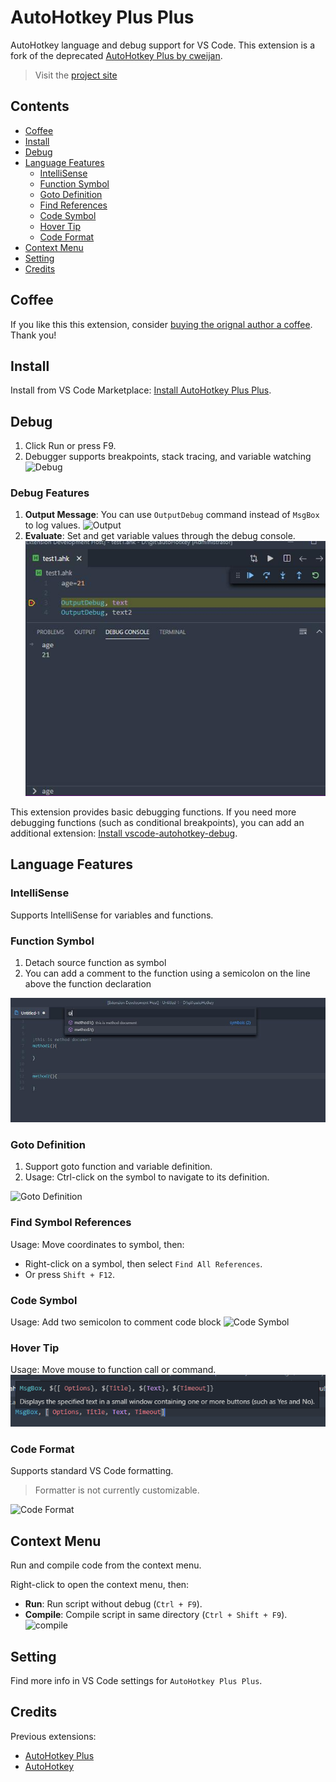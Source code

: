 # AutoHotkey Plus Plus

AutoHotkey language and debug support for VS Code. This extension is a fork of the deprecated [AutoHotkey Plus by cweijan](https://github.com/cweijan/vscode-autohotkey#readme).

> Visit the [project site](https://github.com/mark-wiemer/vscode-autohotkey-plus-plus#readme)

## Contents

-   [Coffee](#coffee)
-   [Install](#install)
-   [Debug](#debug)
-   [Language Features](#language-features)
    -   [IntelliSense](#intellisense)
    -   [Function Symbol](#function-symbol)
    -   [Goto Definition](#goto-definition)
    -   [Find References](#find-references)
    -   [Code Symbol](#code-symbol)
    -   [Hover Tip](#hover-tip)
    -   [Code Format](#code-format)
-   [Context Menu](#context-menu)
-   [Setting](#setting)
-   [Credits](#credits)

## Coffee

If you like this this extension, consider [buying the orignal author a coffee](https://www.buymeacoffee.com/cweijan). Thank you!

## Install

Install from VS Code Marketplace: [Install AutoHotkey Plus Plus](https://marketplace.visualstudio.com/items?itemName=mark-wiemer.vscode-autohotkey-plus-plus).

## Debug

1. Click Run or press F9.
2. Debugger supports breakpoints, stack tracing, and variable watching
   ![Debug](image/debug.gif)

### Debug Features

1. **Output Message**: You can use `OutputDebug` command instead of `MsgBox` to log values.
   ![Output](image/output.jpg)
2. **Evaluate**: Set and get variable values through the debug console.
   ![Evaluate](image/evalute.jpg)

This extension provides basic debugging functions. If you need more debugging functions (such as conditional breakpoints), you can add an additional extension: [Install vscode-autohotkey-debug](https://marketplace.visualstudio.com/items?itemName=zero-plusplus.vscode-autohotkey-debug).

## Language Features

### IntelliSense

Supports IntelliSense for variables and functions.

### Function Symbol

1. Detach source function as symbol
2. You can add a comment to the function using a semicolon on the line above the function declaration

![Function Symbol](image/functionSymbol.jpg)

### Goto Definition

1. Support goto function and variable definition.
2. Usage: Ctrl-click on the symbol to navigate to its definition.

![Goto Definition](image/gotoDefinition.jpg)

### Find Symbol References

Usage: Move coordinates to symbol, then:

-   Right-click on a symbol, then select `Find All References`.
-   Or press `Shift + F12`.

### Code Symbol

Usage: Add two semicolon to comment code block
![Code Symbol](image/codeSymbol.jpg)

### Hover Tip

Usage: Move mouse to function call or command.
![Hover](image/hover.png)

### Code Format

Supports standard VS Code formatting.

> Formatter is not currently customizable.

![Code Format](image/codeFormat.jpg)

## Context Menu

Run and compile code from the context menu.

Right-click to open the context menu, then:

-   **Run**: Run script without debug (`Ctrl + F9`).
-   **Compile**: Compile script in same directory (`Ctrl + Shift + F9`).
    ![compile](image/compile.jpg)

## Setting

Find more info in VS Code settings for `AutoHotkey Plus Plus`.

## Credits

Previous extensions:

-   [AutoHotkey Plus](https://github.com/cweijan/vscode-autohotkey)
-   [AutoHotkey](https://github.com/stef-levesque/vscode-autohotkey)
